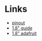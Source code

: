 
# Links

* [pinout](https://www.pjrc.com/teensy/pinout.html)
* [1.8" guide](https://randomnerdtutorials.com/guide-to-1-8-tft-display-with-arduino)
* [1.8" adafruit](https://learn.adafruit.com/1-8-tft-display/breakout-wiring-and-test)